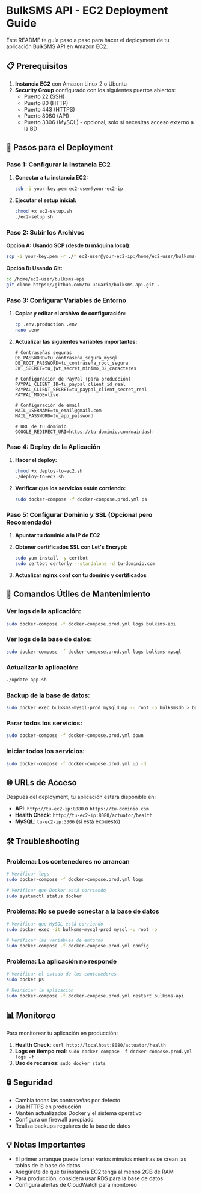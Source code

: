 # BulkSMS API - EC2 Deployment Guide

Este README te guía paso a paso para hacer el deployment de tu aplicación BulkSMS API en Amazon EC2.

## 📋 Prerequisitos

1. **Instancia EC2** con Amazon Linux 2 o Ubuntu
2. **Security Group** configurado con los siguientes puertos abiertos:
   - Puerto 22 (SSH)
   - Puerto 80 (HTTP)
   - Puerto 443 (HTTPS)
   - Puerto 8080 (API)
   - Puerto 3306 (MySQL) - opcional, solo si necesitas acceso externo a la BD

## 🚀 Pasos para el Deployment

### Paso 1: Configurar la Instancia EC2

1. **Conectar a tu instancia EC2:**
   ```bash
   ssh -i your-key.pem ec2-user@your-ec2-ip
   ```

2. **Ejecutar el setup inicial:**
   ```bash
   chmod +x ec2-setup.sh
   ./ec2-setup.sh
   ```

### Paso 2: Subir los Archivos

**Opción A: Usando SCP (desde tu máquina local):**
```bash
scp -i your-key.pem -r ./* ec2-user@your-ec2-ip:/home/ec2-user/bulksms-api/
```

**Opción B: Usando Git:**
```bash
cd /home/ec2-user/bulksms-api
git clone https://github.com/tu-usuario/bulksms-api.git .
```

### Paso 3: Configurar Variables de Entorno

1. **Copiar y editar el archivo de configuración:**
   ```bash
   cp .env.production .env
   nano .env
   ```

2. **Actualizar las siguientes variables importantes:**
   ```env
   # Contraseñas seguras
   DB_PASSWORD=tu_contraseña_segura_mysql
   DB_ROOT_PASSWORD=tu_contraseña_root_segura
   JWT_SECRET=tu_jwt_secret_minimo_32_caracteres
   
   # Configuración de PayPal (para producción)
   PAYPAL_CLIENT_ID=tu_paypal_client_id_real
   PAYPAL_CLIENT_SECRET=tu_paypal_client_secret_real
   PAYPAL_MODE=live
   
   # Configuración de email
   MAIL_USERNAME=tu_email@gmail.com
   MAIL_PASSWORD=tu_app_password
   
   # URL de tu dominio
   GOOGLE_REDIRECT_URI=https://tu-dominio.com/maindash
   ```

### Paso 4: Deploy de la Aplicación

1. **Hacer el deploy:**
   ```bash
   chmod +x deploy-to-ec2.sh
   ./deploy-to-ec2.sh
   ```

2. **Verificar que los servicios están corriendo:**
   ```bash
   sudo docker-compose -f docker-compose.prod.yml ps
   ```

### Paso 5: Configurar Dominio y SSL (Opcional pero Recomendado)

1. **Apuntar tu dominio a la IP de EC2**
2. **Obtener certificados SSL con Let's Encrypt:**
   ```bash
   sudo yum install -y certbot
   sudo certbot certonly --standalone -d tu-dominio.com
   ```

3. **Actualizar nginx.conf con tu dominio y certificados**

## 🔧 Comandos Útiles de Mantenimiento

### Ver logs de la aplicación:
```bash
sudo docker-compose -f docker-compose.prod.yml logs bulksms-api
```

### Ver logs de la base de datos:
```bash
sudo docker-compose -f docker-compose.prod.yml logs bulksms-mysql
```

### Actualizar la aplicación:
```bash
./update-app.sh
```

### Backup de la base de datos:
```bash
sudo docker exec bulksms-mysql-prod mysqldump -u root -p bulksmsdb > backup-$(date +%Y%m%d).sql
```

### Parar todos los servicios:
```bash
sudo docker-compose -f docker-compose.prod.yml down
```

### Iniciar todos los servicios:
```bash
sudo docker-compose -f docker-compose.prod.yml up -d
```

## 🌐 URLs de Acceso

Después del deployment, tu aplicación estará disponible en:

- **API**: `http://tu-ec2-ip:8080` o `https://tu-dominio.com`
- **Health Check**: `http://tu-ec2-ip:8080/actuator/health`
- **MySQL**: `tu-ec2-ip:3306` (si está expuesto)

## 🛠️ Troubleshooting

### Problema: Los contenedores no arrancan
```bash
# Verificar logs
sudo docker-compose -f docker-compose.prod.yml logs

# Verificar que Docker está corriendo
sudo systemctl status docker
```

### Problema: No se puede conectar a la base de datos
```bash
# Verificar que MySQL está corriendo
sudo docker exec -it bulksms-mysql-prod mysql -u root -p

# Verificar las variables de entorno
sudo docker-compose -f docker-compose.prod.yml config
```

### Problema: La aplicación no responde
```bash
# Verificar el estado de los contenedores
sudo docker ps

# Reiniciar la aplicación
sudo docker-compose -f docker-compose.prod.yml restart bulksms-api
```

## 📊 Monitoreo

Para monitorear tu aplicación en producción:

1. **Health Check**: `curl http://localhost:8080/actuator/health`
2. **Logs en tiempo real**: `sudo docker-compose -f docker-compose.prod.yml logs -f`
3. **Uso de recursos**: `sudo docker stats`

## 🔒 Seguridad

- Cambia todas las contraseñas por defecto
- Usa HTTPS en producción
- Mantén actualizados Docker y el sistema operativo
- Configura un firewall apropiado
- Realiza backups regulares de la base de datos

## 💡 Notas Importantes

- El primer arranque puede tomar varios minutos mientras se crean las tablas de la base de datos
- Asegúrate de que tu instancia EC2 tenga al menos 2GB de RAM
- Para producción, considera usar RDS para la base de datos
- Configura alertas de CloudWatch para monitoreo
